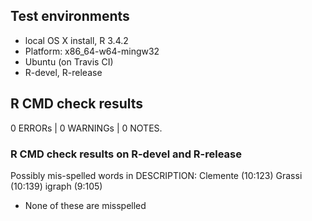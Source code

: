 ## Test environments

* local OS X install, R 3.4.2
* Platform: x86_64-w64-mingw32
* Ubuntu (on Travis CI)
* R-devel, R-release 

## R CMD check results

0 ERRORs | 0 WARNINGs | 0 NOTES.

### R CMD check results on R-devel and R-release
Possibly mis-spelled words in DESCRIPTION:
  Clemente (10:123)
  Grassi (10:139)
  igraph (9:105)

* None of these are misspelled 